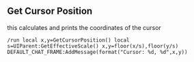 ## Get Cursor Position
this calculates and prints the coordinates of the cursor
```
/run local x,y=GetCursorPosition() local s=UIParent:GetEffectiveScale() x,y=floor(x/s),floor(y/s) DEFAULT_CHAT_FRAME:AddMessage(format("Cursor: %d, %d",x,y))
```
